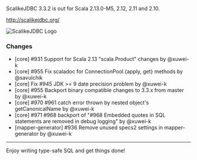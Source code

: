 ScalikeJDBC 3.3.2 is out for Scala 2.13.0-M5, 2.12, 2.11 and 2.10.

http://scalikejdbc.org/

![ScalikeJDBC Logo](http://scalikejdbc.org/images/logo.png)

### Changes

- [core] #931 Support for Scala 2.13 "scala.Product" changes by @xuwei-k
- [core] #955 Fix scaladoc for ConnectionPool.{apply, get} methods by @savulchik
- [core] Fix #945 JDK >= 9 date precision problem by @xuwei-k
- [core] #955 Backport binary compatible changes to 3.3.x from master by @xuwei-k
- [core] #970 #961 catch error thrown by nested object's getCanonicalName by @xuwei-k
- [core] #971 #968 backport of "#968 Embedded quotes in SQL statements are removed in debug logging" by @xuwei-k
- [mapper-generator] #936 Remove unused specs2 settings in mapper-generator by @xuwei-k

---

Enjoy writing type-safe SQL and get things done!

